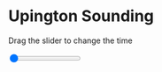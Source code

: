 <h1>Upington Sounding</h1>
<p>Drag the slider to change the time</p>

<div class="slidecontainer">
<input oninput='setImage(this)' class="slider" type="range" min="0" max="7" value="0" step="1" />
<img id='img'/>
</div>

<script>
var img = document.getElementById('img');
var img_array = ['/assets/images/skwt/skd_upt_wrfout_d01_2020-08-02_12:00:00.png',
'/assets/images/skwt/skd_upt_wrfout_d01_2020-08-02_18:00:00.png',
'/assets/images/skwt/skd_upt_wrfout_d01_2020-08-03_00:00:00.png',
'/assets/images/skwt/skd_upt_wrfout_d01_2020-08-03_06:00:00.png',
'/assets/images/skwt/skd_upt_wrfout_d01_2020-08-03_12:00:00.png',
'/assets/images/skwt/skd_upt_wrfout_d01_2020-08-03_18:00:00.png',
'/assets/images/skwt/skd_upt_wrfout_d01_2020-08-04_00:00:00.png',];
function setImage(obj)
{
        var value = obj.value;
        img.src = img_array[value];

}
</script>
